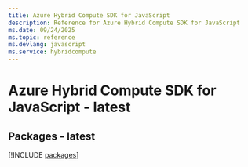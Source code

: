 ```yaml
---
title: Azure Hybrid Compute SDK for JavaScript
description: Reference for Azure Hybrid Compute SDK for JavaScript
ms.date: 09/24/2025
ms.topic: reference
ms.devlang: javascript
ms.service: hybridcompute
---
```

# Azure Hybrid Compute SDK for JavaScript - latest
## Packages - latest
[!INCLUDE [packages](hybrid-compute-index.md)]